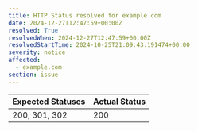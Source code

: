 ```yaml
---
title: HTTP Status resolved for example.com
date: 2024-12-27T12:47:59+00:00Z
resolved: True
resolvedWhen: 2024-12-27T12:47:59+00:00Z
resolvedStartTime: 2024-10-25T21:09:43.191474+00:00
severity: notice
affected:
  - example.com
section: issue
---
```


| Expected Statuses | Actual Status  |
|-------------------|----------------|
| 200, 301, 302 | 200 |
